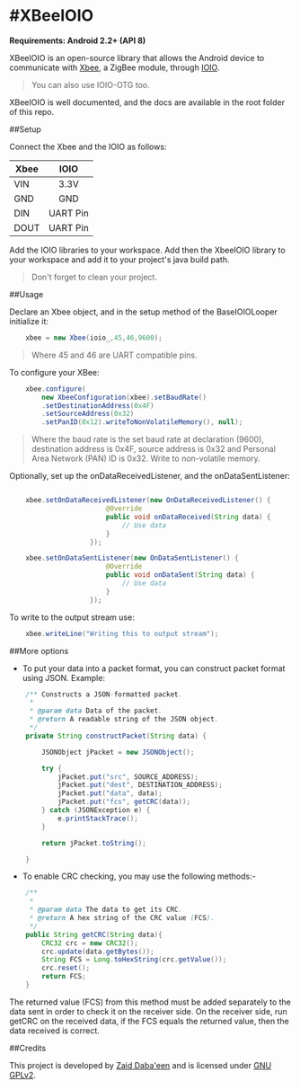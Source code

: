#XBeeIOIO
========

**Requirements: Android 2.2+ (API 8)**

XBeeIOIO is an open-source library that allows the Android device to communicate with [Xbee](http://www.digi.com/xbee/), a ZigBee module, through [IOIO](https://github.com/ytai/ioio).

> You can also use IOIO-OTG too.

XBeeIOIO is well documented, and the docs are available in the root folder of this repo.

##Setup

Connect the Xbee and the IOIO as follows:

| Xbee        | IOIO          | 
| ----------- |:-------------:| 
| VIN      | 3.3V | 
| GND      | GND  | 
| DIN | UART Pin  |
| DOUT | UART Pin |

Add the IOIO libraries to your workspace. Add then the XbeeIOIO library to your workspace and add it to your project's java build path.

> Don't forget to clean your project.

##Usage

Declare an Xbee object, and in the setup method of the BaseIOIOLooper initialize it:

```java
	xbee = new Xbee(ioio_,45,46,9600);
```

> Where 45 and 46 are UART compatible pins.

To configure your XBee:

```java
    xbee.configure(
        new XbeeConfiguration(xbee).setBaudRate()
        .setDestinationAddress(0x4F)
        .setSourceAddress(0x32)
        .setPanID(0x12).writeToNonVolatileMemory(), null);
```

> Where the baud rate is the set baud rate at declaration (9600), destination address is 0x4F, source address is 0x32 and Personal Area Network (PAN) ID is 0x32. Write to non-volatile memory.

Optionally, set up the onDataReceivedListener, and the onDataSentListener:

```java

	xbee.setOnDataReceivedListener(new OnDataReceivedListener() {
						@Override
						public void onDataReceived(String data) {
							// Use data
						}
					});

	xbee.setOnDataSentListener(new OnDataSentListener() {
						@Override
						public void onDataSent(String data) {
							// Use data
						}
					});
```

To write to the output stream use:

```java
	xbee.writeLine("Writing this to output stream");
```

##More options
- To put your data into a packet format, you can construct packet format using JSON. Example:
```java
	/** Constructs a JSON-formatted packet.
	 * 
	 * @param data Data of the packet.
	 * @return A readable string of the JSON object.
	 */
	private String constructPacket(String data) {

		JSONObject jPacket = new JSONObject();

		try {
			jPacket.put("src", SOURCE_ADDRESS);
			jPacket.put("dest", DESTINATION_ADDRESS);
			jPacket.put("data", data);
			jPacket.put("fcs", getCRC(data));
		} catch (JSONException e) {
			e.printStackTrace();
		}

		return jPacket.toString();

	}
```

- To enable CRC checking, you may use the following methods:-
```java
	/**
	 * 
	 * @param data The data to get its CRC.
	 * @return A hex string of the CRC value (FCS).
	 */
	public String getCRC(String data){
		CRC32 crc = new CRC32();
		crc.update(data.getBytes());
		String FCS = Long.toHexString(crc.getValue());
		crc.reset();
		return FCS;
	}
```
The returned value (FCS) from this method must be added separately to the data sent in order to check it on the receiver side. On the receiver side, run getCRC on the received data, if the FCS equals the returned value, then the data received is correct.

##Credits

This project is developed by [Zaid Daba'een](https://github.com/zaiddabaeen) and is licensed under [GNU GPLv2](https://github.com/zaiddabaeen/XBeeIOIO/blob/master/LICENSE).


